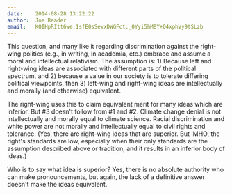 ```yaml
---
date:    2014-08-28 13:22:22
author:  Joe Reader
email:   KQIHpRItt6we.1sfE0sSewxDWGFct._0Yyi5hMBY+Q4xphVy9tSLzb
---
```


This question, and many like it regarding discrimination against the
right-wing politics (e.g., in writing, in academia, etc.) embrace and
assume a moral and intellectual relativism. The assumption is: 1)
Because left and right-wing ideas are associated with different parts
of the political spectrum, and 2) because a value in our society is to
tolerate differing political viewpoints, then 3) left-wing and
right-wing ideas are intellectually and morally (and otherwise)
equivalent.

The right-wing uses this to claim equivalent merit for many ideas
which are inferior. But #3 doesn't follow from #1 and #2. Climate
change denial is not intellectually and morally equal to climate
science. Racial discrimination and white power are not morally and
intellectually equal to civil rights and tolerance. (Yes, there are
right-wing ideas that are superior. But IMHO, the right's standards
are low, especially when their only standards are the assumption
described above or tradition, and it results in an inferior body of
ideas.)

Who is to say what idea is superior? Yes, there is no absolute
authority who can make pronouncements, but again, the lack of a
definitive answer doesn't make the ideas equivalent.
